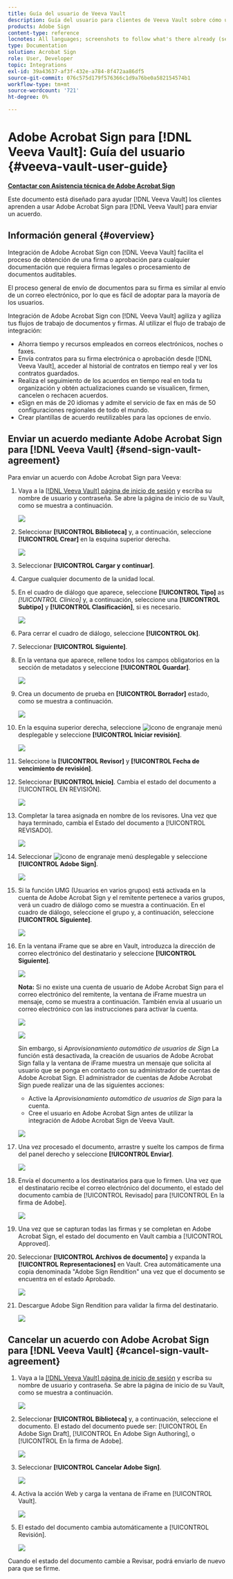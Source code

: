 ```yaml
---
title: Guía del usuario de Veeva Vault
description: Guía del usuario para clientes de Veeva Vault sobre cómo utilizar la integración de Adobe Sign con Veeva
products: Adobe Sign
content-type: reference
locnotes: All languages; screenshots to follow what's there already (seems there is a mix within a given language version of the article)
type: Documentation
solution: Acrobat Sign
role: User, Developer
topic: Integrations
exl-id: 39a43637-af3f-432e-a784-8f472aa86df5
source-git-commit: 076c575d179f576366c1d9a76be0a582154574b1
workflow-type: tm+mt
source-wordcount: '721'
ht-degree: 0%

---
```


# Adobe Acrobat Sign para [!DNL Veeva Vault]: Guía del usuario {#veeva-vault-user-guide}

[**Contactar con Asistencia técnica de Adobe Acrobat Sign**](https://adobe.com/go/adobesign-support-center_es)

Este documento está diseñado para ayudar [!DNL Veeva Vault] los clientes aprenden a usar Adobe Acrobat Sign para [!DNL Veeva Vault] para enviar un acuerdo.

## Información general {#overview}

Integración de Adobe Acrobat Sign con [!DNL Veeva Vault] facilita el proceso de obtención de una firma o aprobación para cualquier documentación que requiera firmas legales o procesamiento de documentos auditables.

El proceso general de envío de documentos para su firma es similar al envío de un correo electrónico, por lo que es fácil de adoptar para la mayoría de los usuarios.

Integración de Adobe Acrobat Sign con [!DNL Veeva Vault] agiliza y agiliza tus flujos de trabajo de documentos y firmas. Al utilizar el flujo de trabajo de integración:

* Ahorra tiempo y recursos empleados en correos electrónicos, noches o faxes.
* Envía contratos para su firma electrónica o aprobación desde [!DNL Veeva Vault], acceder al historial de contratos en tiempo real y ver los contratos guardados.
* Realiza el seguimiento de los acuerdos en tiempo real en toda tu organización y obtén actualizaciones cuando se visualicen, firmen, cancelen o rechacen acuerdos.
* eSign en más de 20 idiomas y admite el servicio de fax en más de 50 configuraciones regionales de todo el mundo.
* Crear plantillas de acuerdo reutilizables para las opciones de envío.

## Enviar un acuerdo mediante Adobe Acrobat Sign para [!DNL Veeva Vault] {#send-sign-vault-agreement}

Para enviar un acuerdo con Adobe Acrobat Sign para Veeva:

1. Vaya a la [[!DNL Veeva Vault] página de inicio de sesión](https://login.veevavault.com/) y escriba su nombre de usuario y contraseña. Se abre la página de inicio de su Vault, como se muestra a continuación.

   ![](images/vault-home.png)

1. Seleccionar **[!UICONTROL Biblioteca]** y, a continuación, seleccione **[!UICONTROL Crear]** en la esquina superior derecha.

   ![](images/create-library.png)

1. Seleccionar **[!UICONTROL Cargar y continuar]**.

1. Cargue cualquier documento de la unidad local.

1. En el cuadro de diálogo que aparece, seleccione **[!UICONTROL Tipo]** as *[!UICONTROL Clínico]* y, a continuación, seleccione una **[!UICONTROL Subtipo]** y **[!UICONTROL Clasificación]**, si es necesario.

   ![](images/choose-document-type.png)

1. Para cerrar el cuadro de diálogo, seleccione **[!UICONTROL Ok]**.

1. Seleccionar **[!UICONTROL Siguiente]**.

1. En la ventana que aparece, rellene todos los campos obligatorios en la sección de metadatos y seleccione **[!UICONTROL Guardar]**.

   ![](images/metadata-details.png)

1. Crea un documento de prueba en **[!UICONTROL Borrador]** estado, como se muestra a continuación.

   ![](images/document-draft.png)

1. En la esquina superior derecha, seleccione ![icono de engranaje](images/icon-gear.png) menú desplegable y seleccione **[!UICONTROL Iniciar revisión]**.

   ![](images/start-review.png)

1. Seleccione la **[!UICONTROL Revisor]** y **[!UICONTROL Fecha de vencimiento de revisión]**.

1. Seleccionar **[!UICONTROL Inicio]**. Cambia el estado del documento a [!UICONTROL EN REVISIÓN].

   ![](images/in-review.png)

1. Completar la tarea asignada en nombre de los revisores. Una vez que haya terminado, cambia el Estado del documento a [!UICONTROL REVISADO].

   ![](images/reviewed-status.png)

1. Seleccionar ![icono de engranaje](images/icon-gear.png) menú desplegable y seleccione **[!UICONTROL Adobe Sign]**.

   ![](images/select-adobe-sign.png)

1. Si la función UMG (Usuarios en varios grupos) está activada en la cuenta de Adobe Acrobat Sign y el remitente pertenece a varios grupos, verá un cuadro de diálogo como se muestra a continuación. En el cuadro de diálogo, seleccione el grupo y, a continuación, seleccione **[!UICONTROL Siguiente]**.

   ![](images/umg-dialog.png)

1. En la ventana iFrame que se abre en Vault, introduzca la dirección de correo electrónico del destinatario y seleccione **[!UICONTROL Siguiente]**.

   ![](images/iframe.png)

   **Nota:** Si no existe una cuenta de usuario de Adobe Acrobat Sign para el correo electrónico del remitente, la ventana de iFrame muestra un mensaje, como se muestra a continuación. También envía al usuario un correo electrónico con las instrucciones para activar la cuenta.

   ![](images/iFrame-registration-message.png)

   ![](images/iFrame-confirm-email.png)

   Sin embargo, si *Aprovisionamiento automático de usuarios de Sign* La función está desactivada, la creación de usuarios de Adobe Acrobat Sign falla y la ventana de iFrame muestra un mensaje que solicita al usuario que se ponga en contacto con su administrador de cuentas de Adobe Acrobat Sign. El administrador de cuentas de Adobe Acrobat Sign puede realizar una de las siguientes acciones:

   * Active la *Aprovisionamiento automático de usuarios de Sign* para la cuenta.
   * Cree el usuario en Adobe Acrobat Sign antes de utilizar la integración de Adobe Acrobat Sign de Veeva Vault.

   ![](images/iFrame-contact-administrator.png)

1. Una vez procesado el documento, arrastre y suelte los campos de firma del panel derecho y seleccione **[!UICONTROL Enviar]**.

   ![](images/add-signature-fields.png)

1. Envía el documento a los destinatarios para que lo firmen. Una vez que el destinatario recibe el correo electrónico del documento, el estado del documento cambia de [!UICONTROL Revisado] para [!UICONTROL En la firma de Adobe].

   ![](images/in-adobe-signing.png)

1. Una vez que se capturan todas las firmas y se completan en Adobe Acrobat Sign, el estado del documento en Vault cambia a [!UICONTROL Approved].

1. Seleccionar **[!UICONTROL Archivos de documento]** y expanda la **[!UICONTROL Representaciones]** en Vault. Crea automáticamente una copia denominada &quot;Adobe Sign Rendition&quot; una vez que el documento se encuentra en el estado Aprobado.

   ![](images/document-files.png)

1. Descargue Adobe Sign Rendition para validar la firma del destinatario.

   ![](images/verify-signature.png)

## Cancelar un acuerdo con Adobe Acrobat Sign para [!DNL Veeva Vault] {#cancel-sign-vault-agreement}

1. Vaya a la [[!DNL Veeva Vault] página de inicio de sesión](https://login.veevavault.com/) y escriba su nombre de usuario y contraseña. Se abre la página de inicio de su Vault, como se muestra a continuación.

   ![](images/vault-home.png)

1. Seleccionar **[!UICONTROL Biblioteca]** y, a continuación, seleccione el documento. El estado del documento puede ser: [!UICONTROL En Adobe Sign Draft], [!UICONTROL En Adobe Sign Authoring], o [!UICONTROL En la firma de Adobe].

   ![](images/document-adobe-sign-authoring.png)

1. Seleccionar **[!UICONTROL Cancelar Adobe Sign]**.

   ![](images/cancel-document.png)

1. Activa la acción Web y carga la ventana de iFrame en [!UICONTROL Vault].

   ![](images/cancelled-document.png)

1. El estado del documento cambia automáticamente a [!UICONTROL Revisión].

   ![](images/cancel-reviewed.png)

Cuando el estado del documento cambie a Revisar, podrá enviarlo de nuevo para que se firme.

